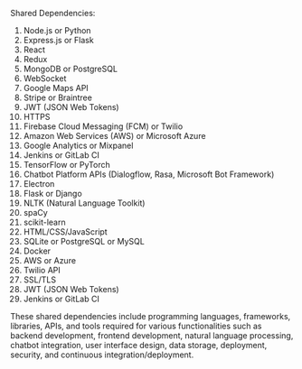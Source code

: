 Shared Dependencies:

1. Node.js or Python
2. Express.js or Flask
3. React
4. Redux
5. MongoDB or PostgreSQL
6. WebSocket
7. Google Maps API
8. Stripe or Braintree
9. JWT (JSON Web Tokens)
10. HTTPS
11. Firebase Cloud Messaging (FCM) or Twilio
12. Amazon Web Services (AWS) or Microsoft Azure
13. Google Analytics or Mixpanel
14. Jenkins or GitLab CI
15. TensorFlow or PyTorch
16. Chatbot Platform APIs (Dialogflow, Rasa, Microsoft Bot Framework)
17. Electron
18. Flask or Django
19. NLTK (Natural Language Toolkit)
20. spaCy
21. scikit-learn
22. HTML/CSS/JavaScript
23. SQLite or PostgreSQL or MySQL
24. Docker
25. AWS or Azure
26. Twilio API
27. SSL/TLS
28. JWT (JSON Web Tokens)
29. Jenkins or GitLab CI

These shared dependencies include programming languages, frameworks, libraries, APIs, and tools required for various functionalities such as backend development, frontend development, natural language processing, chatbot integration, user interface design, data storage, deployment, security, and continuous integration/deployment.